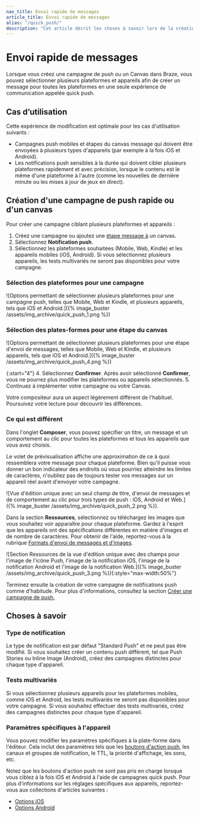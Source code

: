 ```yaml
---
nav_title: Envoi rapide de messages
article_title: Envoi rapide de messages
alias: "/quick_push/"
description: "Cet article décrit les choses à savoir lors de la création d'une campagne de push ou de Canvas en utilisant l'expérience d'édition rapide de push."
---
```


# Envoi rapide de messages

Lorsque vous créez une campagne de push ou un Canvas dans Braze, vous pouvez sélectionner plusieurs plateformes et appareils afin de créer un message pour toutes les plateformes en une seule expérience de communication appelée quick push.

## Cas d’utilisation

Cette expérience de modification est optimale pour les cas d'utilisation suivants :

- Campagnes push mobiles et étapes du canvas message qui doivent être envoyées à plusieurs types d'appareils (par exemple à la fois iOS et Android).
- Les notifications push sensibles à la durée qui doivent cibler plusieurs plateformes rapidement et avec précision, lorsque le contenu est le même d'une plateforme à l'autre (comme les nouvelles de dernière minute ou les mises à jour de jeux en direct).

## Création d'une campagne de push rapide ou d'un canvas

Pour créer une campagne ciblant plusieurs plateformes et appareils :

1. Créez une campagne ou ajoutez une [étape message à]({{site.baseurl}}/user_guide/engagement_tools/canvas/canvas_components/message_step/) un canvas.  
2. Sélectionnez **Notification push**.
3. Sélectionnez les plateformes souhaitées (Mobile, Web, Kindle) et les appareils mobiles (iOS, Android). Si vous sélectionnez plusieurs appareils, les tests multivariés ne seront pas disponibles pour votre campagne.

### Sélection des plateformes pour une campagne
![Options permettant de sélectionner plusieurs plateformes pour une campagne push, telles que Mobile, Web et Kindle, et plusieurs appareils, tels que iOS et Android.]({% image_buster /assets/img_archive/quick_push_1.png %})

### Sélection des plates-formes pour une étape du canvas
![Options permettant de sélectionner plusieurs plateformes pour une étape d'envoi de messages, telles que Mobile, Web et Kindle, et plusieurs appareils, tels que iOS et Android.]({% image_buster /assets/img_archive/quick_push_4.png %})

{:start="4"}
4\. Sélectionnez **Confirmer**. Après avoir sélectionné **Confirmer**, vous ne pourrez plus modifier les plateformes ou appareils sélectionnés.
5\. Continuez à implémenter votre campagne ou votre Canvas.

Votre compositeur aura un aspect légèrement différent de l'habituel. Poursuivez votre lecture pour découvrir les différences.

### Ce qui est différent

Dans l'onglet **Composer**, vous pouvez spécifier un titre, un message et un comportement au clic pour toutes les plateformes et tous les appareils que vous avez choisis.

Le volet de prévisualisation affiche une approximation de ce à quoi ressemblera votre message pour chaque plateforme. Bien qu'il puisse vous donner un bon indicateur des endroits où vous pourriez atteindre les limites de caractères, n'oubliez pas de toujours tester vos messages sur un appareil réel avant d'envoyer votre campagne.

![Vue d'édition unique avec un seul champ de titre, d'envoi de messages et de comportement au clic pour trois types de push : iOS, Android et Web.]({% image_buster /assets/img_archive/quick_push_2.png %}).

Dans la section **Ressources**, sélectionnez ou téléchargez les images que vous souhaitez voir apparaître pour chaque plateforme. Gardez à l'esprit que les appareils ont des spécifications différentes en matière d'images et de nombre de caractères. Pour obtenir de l'aide, reportez-vous à la rubrique [Formats d'envoi de messages et d'images]({{site.baseurl}}/user_guide/message_building_by_channel/push/best_practices/message_format/).

![Section Ressources de la vue d'édition unique avec des champs pour l'image de l'icône Push, l'image de la notification iOS, l'image de la notification Android et l'image de la notification Web.]({% image_buster /assets/img_archive/quick_push_3.png %}){:style="max-width:50%"}

Terminez ensuite la création de votre campagne de notifications push comme d'habitude. Pour plus d'informations, consultez la section [Créer une campagne de push.]({{site.baseurl}}/user_guide/message_building_by_channel/push/creating_a_push_message/) 

## Choses à savoir

### Type de notification

Le type de notification est par défaut "Standard Push" et ne peut pas être modifié. Si vous souhaitez créer un contenu push différent, tel que Push Stories ou Inline Image (Android), créez des campagnes distinctes pour chaque type d'appareil.

### Tests multivariés

Si vous sélectionnez plusieurs appareils pour les plateformes mobiles, comme iOS et Android, les tests multivariés ne seront pas disponibles pour votre campagne. Si vous souhaitez effectuer des tests multivariés, créez des campagnes distinctes pour chaque type d'appareil.

### Paramètres spécifiques à l'appareil

Vous pouvez modifier les paramètres spécifiques à la plate-forme dans l'éditeur. Cela inclut des paramètres tels que les [boutons d'action push]({{site.baseurl}}/user_guide/message_building_by_channel/push/advanced_push_options/push_action_buttons/), les canaux et groupes de notification, le TTL, la priorité d'affichage, les sons, etc. 

Notez que les boutons d'action push ne sont pas pris en charge lorsque vous ciblez à la fois iOS et Android à l'aide de campagnes quick push. Pour plus d'informations sur les réglages spécifiques aux appareils, reportez-vous aux collections d'articles suivantes :

- [Options iOS]({{site.baseurl}}/user_guide/message_building_by_channel/push/ios)
- [Options Android]({{site.baseurl}}/user_guide/message_building_by_channel/push/android)


